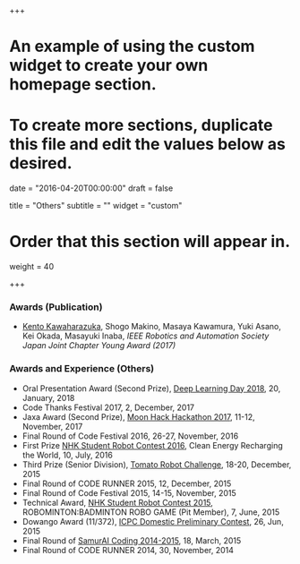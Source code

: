 +++
# An example of using the custom widget to create your own homepage section.
# To create more sections, duplicate this file and edit the values below as desired.

date = "2016-04-20T00:00:00"
draft = false

title = "Others"
subtitle = ""
widget = "custom"

# Order that this section will appear in.
weight = 40

+++

### Awards (Publication)
- <u>Kento Kawaharazuka</u>, Shogo Makino, Masaya Kawamura, Yuki Asano, Kei Okada, Masayuki Inaba, *IEEE Robotics and Automation Society Japan Joint Chapter Young Award (2017)*

### Awards and Experience (Others)
- Oral Presentation Award (Second Prize), [Deep Learning Day 2018](http://deeplearning.jp/deeplearningday2018/), 20, January, 2018
- Code Thanks Festival 2017, 2, December, 2017
- Jaxa Award (Second Prize), [Moon Hack Hackathon 2017](http://moonhack.jp.klab.com/), 11-12, November, 2017
- Final Round of Code Festival 2016, 26-27, November, 2016
- First Prize [NHK Student Robot Contest 2016](http://www.official-robocon.com/gakusei/about/history/twentyfive/), Clean Energy Recharging the World, 10, July, 2016
- Third Prize (Senior Division), [Tomato Robot Challenge](http://www.lsse.kyutech.ac.jp/~sociorobo/ja/tomato-robot2015), 18-20, December, 2015
- Final Round of CODE RUNNER 2015, 12, December, 2015
- Final Round of Code Festival 2015, 14-15, November, 2015
- Technical Award, [NHK Student Robot Contest 2015](http://www.official-robocon.com/gakusei/about/history/twenty-fourth/), ROBOMINTON:BADMINTON ROBO GAME (Pit Member), 7, June, 2015
- Dowango Award (11/372), [ICPC Domestic Preliminary Contest](https://icpc.iisf.or.jp/2015-tsukuba/domestic/?lang=en), 26, Jun, 2015
- Final Round of [SamurAI Coding 2014-2015](http://www.ipsj.or.jp/event/samuraicoding/2014-15/index.html), 18, March, 2015
- Final Round of CODE RUNNER 2014, 30, November, 2014

